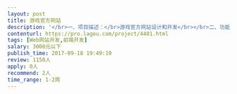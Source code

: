 ```yaml
---                
layout: post       
title: 游戏官方网站           
description: '</br>一、项目描述：</br>游戏官方网站设计和开发</br></br>二、功能点描述：</br>更新日志、帮助中心、产品介绍、联系我们</br></br>三、网站内容设计参考：</br>https://www.nomanssky.com/ 内容类比做成一模一样的，网站美术素材由我们提供。</br>网站模板：</br>https://www.wix.com/</br></br>四、人员要求：</br>熟悉2.0版式设计</br>'     
contenturl: https://pro.lagou.com/project/4401.html      
tags: [Web网站开发,前端开发]            
salary: 3000元以下          
publish_time: 2017-09-18 19:49:19         
review: 1150人                   
apply: 0人                   
recommend: 2人                   
time_range: 1-2周              
---                 
```

